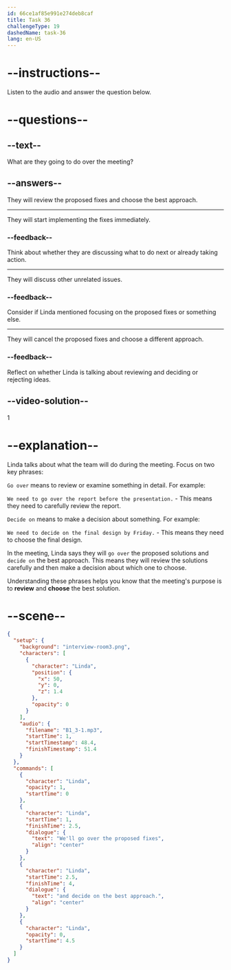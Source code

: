 ```yaml
---
id: 66ce1af85e991e274deb8caf
title: Task 36
challengeType: 19
dashedName: task-36
lang: en-US
---
```

<!-- (Audio) Linda: We'll go over the proposed fixes and decide on the best approach. -->

# --instructions--

Listen to the audio and answer the question below.

# --questions--

## --text--

What are they going to do over the meeting?

## --answers--

They will review the proposed fixes and choose the best approach.

---

They will start implementing the fixes immediately.

### --feedback--

Think about whether they are discussing what to do next or already taking action.

---

They will discuss other unrelated issues.

### --feedback--

Consider if Linda mentioned focusing on the proposed fixes or something else.

---

They will cancel the proposed fixes and choose a different approach.

### --feedback--

Reflect on whether Linda is talking about reviewing and deciding or rejecting ideas.
  
## --video-solution--

1

# --explanation--

Linda talks about what the team will do during the meeting. Focus on two key phrases:

`Go over` means to review or examine something in detail. For example:

 `We need to go over the report before the presentation.` - This means they need to carefully review the report.

`Decide on` means to make a decision about something. For example:

 `We need to decide on the final design by Friday.` - This means they need to choose the final design.

In the meeting, Linda says they will `go over` the proposed solutions and `decide on` the best approach. This means they will review the solutions carefully and then make a decision about which one to choose.

Understanding these phrases helps you know that the meeting's purpose is to **review** and **choose** the best solution.

# --scene--

```json
{
  "setup": {
    "background": "interview-room3.png",
    "characters": [
      {
        "character": "Linda",
        "position": {
          "x": 50,
          "y": 0,
          "z": 1.4
        },
        "opacity": 0
      }
    ],
    "audio": {
      "filename": "B1_3-1.mp3",
      "startTime": 1,
      "startTimestamp": 48.4,
      "finishTimestamp": 51.4
    }
  },
  "commands": [
    {
      "character": "Linda",
      "opacity": 1,
      "startTime": 0
    },
    {
      "character": "Linda",
      "startTime": 1,
      "finishTime": 2.5,
      "dialogue": {
        "text": "We'll go over the proposed fixes",
        "align": "center"
      }
    },
    {
      "character": "Linda",
      "startTime": 2.5,
      "finishTime": 4,
      "dialogue": {
        "text": "and decide on the best approach.",
        "align": "center"
      }
    },
    {
      "character": "Linda",
      "opacity": 0,
      "startTime": 4.5
    }
  ]
}
```
